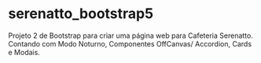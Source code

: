 # serenatto_bootstrap5
 Projeto 2 de Bootstrap para criar uma página web para Cafeteria Serenatto. Contando com Modo Noturno, Componentes OffCanvas/ Accordion, Cards e Modais.
